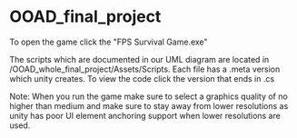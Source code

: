 # OOAD_final_project

To open the game click the "FPS Survival Game.exe"

The scripts which are documented in our UML diagram are located in /OOAD_whole_final_project/Assets/Scripts. Each file has a .meta version which unity creates. To view the code click the version that ends in .cs

Note: When you run the game make sure to select a graphics quality of no higher than medium and make sure to stay away from lower resolutions as unity has poor UI element anchoring support when lower resolutions are used.

